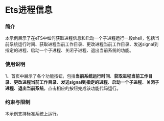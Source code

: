 # Ets进程信息



### 简介

本示例展示了在eTS中如何获取进程信息和启动一个子进程运行一段shell，包括当前系统运行时间、获取进程当前工作目录、更改进程当前工作目录、发送signal到指定的进程、启动一个子进程、关闭子进程、退出当前系统的功能。

### 使用说明

1、首页中展示了各个功能按钮，包括**当前系统运行时间**、**获取进程当前工作目录**、**更改进程当前工作目录**、**发送signal到指定的进程**、**启动一个子进程**、**关闭子进程**、**退出当前系统**，点击相应的按钮完成该功能代码运行。



### 约束与限制

本示例支持标准系统上运行。
